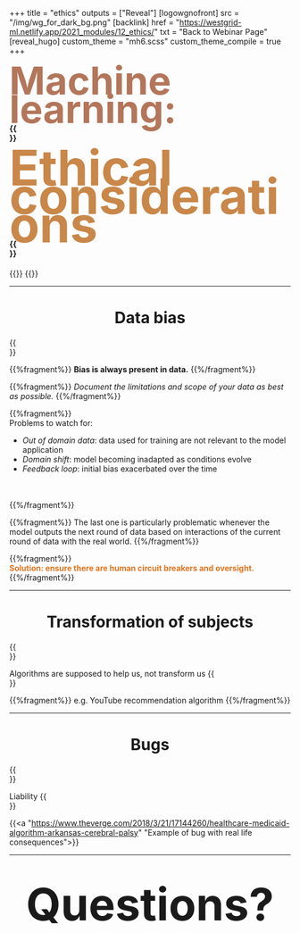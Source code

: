 +++
title = "ethics"
outputs = ["Reveal"]
[logowgnofront]
src = "/img/wg_for_dark_bg.png"
[backlink]
href = "https://westgrid-ml.netlify.app/2021_modules/12_ethics/"
txt = "Back to Webinar Page"
[reveal_hugo]
custom_theme = "mh6.scss"
custom_theme_compile = true
+++

#### <div style="line-height: 3.2rem; font-size: 4.3rem; color: #b3765b">Machine learning:</div>{{<br size="6">}}

#### <div style="line-height: 3.2rem; font-size: 5.5rem; color: #c98749">Ethical considerations</div>{{<br size="5">}}

{{<imgright src="/img/wg_for_dark_bg.png" title="" width="35%" line-height="rem">}}
{{</imgright>}}

---

# <center>Data bias</center>
{{<br size="2">}}

{{%fragment%}}
**Bias is always present in data.**
{{%/fragment%}}

{{%fragment%}}
*Document the limitations and scope of your data as best as possible.*
{{%/fragment%}}

{{%fragment%}}
<br>
Problems to watch for:

- *Out of domain data*: data used for training are not relevant to the model application
- *Domain shift*: model becoming inadapted as conditions evolve
- *Feedback loop*: initial bias exacerbated over the time
<br>
<br>
{{%/fragment%}}

{{%fragment%}}
The last one is particularly problematic whenever the model outputs the next round of data based on interactions of the current round of data with the real world.
{{%/fragment%}}

{{%fragment%}}
<br>
<b><font color="#e3731d">Solution: ensure there are human circuit breakers and oversight.</font></b>
{{%/fragment%}}

---

# <center>Transformation of subjects</center>
{{<br size="2">}}

Algorithms are supposed to help us, not transform us
{{<br size="2">}}

{{%fragment%}}
e.g. YouTube recommendation algorithm
{{%/fragment%}}

---

# <center>Bugs</center>
{{<br size="2">}}

Liability
{{<br size="2">}}

{{<a "https://www.theverge.com/2018/3/21/17144260/healthcare-medicaid-algorithm-arkansas-cerebral-palsy" "Example of bug with real life consequences">}} <br>

---

# <center><span style="font-size: 5.0rem">Questions?</span></center>
